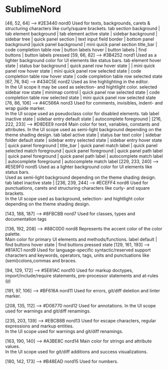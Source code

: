# SublimeNord

[46, 52, 64]		--> #2E3440 nord0 Used for texts, backgrounds, carets & structuring characters like curly/square brackets.
						tab section background | tab element background | tab element active state | sidebar background | sidebar tree | quick panel section | text input field border | 
						bottom panel background |quick panel background | mini quick panel section
 						title_bar | code completion table row | button labels hover |
 						button labels | find buttons | button labels pressed
[59, 66, 82]		--> #3B4252 nord1 Used as a lighter background color for UI elements like status bars.
						tab element hover state | status bar background | quick panel row hover state |
						| mini quick panel row hover state |
						mini quick panel row selected state | code completion table row hover state | 
						code completion table row selected state
[67, 76, 94]		--> #434C5E nord2 Used as line highlighting in the editor.  
									  In the UI scope it may be used as selection- and hightlight color.
									  selected sidebar row state | minimap control | 
									  quick panel row selected state | code completion table row selected state |
									  mini quick panel row selected state 
[76, 86, 106] 		--> #4C566A nord3 Used for comments, invisibles, indent- and wrap guide marker.  
									  In the UI scope used as pseudoclass color for disabled elements.
									  tab label inactive state | sidebar entry default state | 
									  autocomplete foreground | 
[216, 222, 233]		--> #D8DEE9 nord4 Main color for text, variables, constants and attributes.
									  In the UI scope used as semi-light background depending on the theme shading design.
									  tab label active state | status bar text color | sidebar folder default state | sidebar entry selected state | sidebar entry hover state | 
									  quick panel foreground | title_bar | quick panel match label | 
									  quick panel selected match foreground | quick panel foreground | 
									  quick panel path label | quick panel foreground | quick panel path label |
									  autocomplete match label | autocomplete foreground | 
									  autocomplete match label
[229, 233, 240]		--> #E5E9F0 nord5 Used as a lighter background color for UI elements like status bars.  
									  Used as semi-light background depending on the theme shading design.
									  tab label inactive state | 
[236, 239, 244]		--> #ECEFF4 nord6 Used for punctuations, carets and structuring characters like curly- and square brackets.  
									  In the UI scope used as background, selection- and hightlight color depending on the theme shading design.
							
[143, 188, 187]		--> #8FBCBB nord7 Used for classes, types and documentation tags
							
[136, 192, 208]		--> #88C0D0 nord8 Represents the accent color of the color palette.  
									  Main color for primary UI elements and methods/functions. 
									  label default | find buttons hover state | find buttons pressed state
[129, 161, 193]		--> #81A1C1 nord9 Used for language-specific syntactic/reserved support characters and keywords, operators, tags, units and
									  punctuations like (semi)colons,commas and braces.
							
[94, 129, 172]		--> #5E81AC nord10 Used for markup doctypes, import/include/require statements, pre-processor statements and at-rules (`@`)
							
[191, 97, 106]		--> #BF616A nord11 Used for errors, git/diff deletion and linter marker.
							
[208, 135, 112]		--> #D08770 nord12 Used for annotations.
 									   In the UI scope used for warnings and git/diff renamings.
							
[235, 203, 139]		--> #EBCB8B nord13 Used for escape characters, regular expressions and markup entities.  
 									   In the UI scope used for warnings and git/diff renamings.
							
[163, 190, 140]		--> #A3BE8C nord14 Main color for strings and attribute values.  
 									   In the UI scope used for git/diff additions and success visualizations.
							
[180, 142, 173]		--> #B48EAD nord15 Used for numbers.
